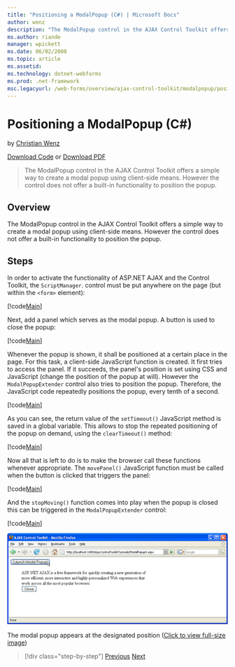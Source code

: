 ```yaml
---
title: "Positioning a ModalPopup (C#) | Microsoft Docs"
author: wenz
description: "The ModalPopup control in the AJAX Control Toolkit offers a simple way to create a modal popup using client-side means. However the control does not offer a..."
ms.author: riande
manager: wpickett
ms.date: 06/02/2008
ms.topic: article
ms.assetid: 
ms.technology: dotnet-webforms
ms.prod: .net-framework
msc.legacyurl: /web-forms/overview/ajax-control-toolkit/modalpopup/positioning-a-modalpopup-cs
---
```

Positioning a ModalPopup (C#)
====================
by [Christian Wenz](https://github.com/wenz)

[Download Code](http://download.microsoft.com/download/2/4/0/24052038-f942-4336-905b-b60ae56f0dd5/ModalPopup4.cs.zip) or [Download PDF](http://download.microsoft.com/download/b/6/a/b6ae89ee-df69-4c87-9bfb-ad1eb2b23373/modalpopup4CS.pdf)

> The ModalPopup control in the AJAX Control Toolkit offers a simple way to create a modal popup using client-side means. However the control does not offer a built-in functionality to position the popup.


## Overview

The ModalPopup control in the AJAX Control Toolkit offers a simple way to create a modal popup using client-side means. However the control does not offer a built-in functionality to position the popup.

## Steps

In order to activate the functionality of ASP.NET AJAX and the Control Toolkit, the `ScriptManager`. control must be put anywhere on the page (but within the `<form>` element):

[!code[Main](positioning-a-modalpopup-cs/samples/sample1.xml)]

Next, add a panel which serves as the modal popup. A button is used to close the popup:

[!code[Main](positioning-a-modalpopup-cs/samples/sample2.xml)]

Whenever the popup is shown, it shall be positioned at a certain place in the page. For this task, a client-side JavaScript function is created. It first tries to access the panel. If it succeeds, the panel's position is set using CSS and JavaScript (change the position of the popup at will). However the `ModalPopupExtender` control also tries to position the popup. Therefore, the JavaScript code repeatedly positions the popup, every tenth of a second.

[!code[Main](positioning-a-modalpopup-cs/samples/sample3.xml)]

As you can see, the return value of the `setTimeout()` JavaScript method is saved in a global variable. This allows to stop the repeated positioning of the popup on demand, using the `clearTimeout()` method:

[!code[Main](positioning-a-modalpopup-cs/samples/sample4.xml)]

Now all that is left to do is to make the browser call these functions whenever appropriate. The `movePanel()` JavaScript function must be called when the button is clicked that triggers the panel:

[!code[Main](positioning-a-modalpopup-cs/samples/sample5.xml)]

And the `stopMoving()` function comes into play when the popup is closed this can be triggered in the `ModalPopupExtender` control:

[!code[Main](positioning-a-modalpopup-cs/samples/sample6.xml)]


[![The modal popup appears at the designated position](positioning-a-modalpopup-cs/_static/image2.png)](positioning-a-modalpopup-cs/_static/image1.png)

The modal popup appears at the designated position ([Click to view full-size image](positioning-a-modalpopup-cs/_static/image3.png))

>[!div class="step-by-step"]
[Previous](handling-postbacks-from-a-modalpopup-cs.md)
[Next](launching-a-modal-popup-window-from-server-code-vb.md)